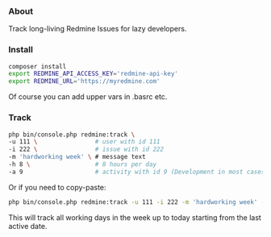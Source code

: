 ### About
Track long-living Redmine Issues for lazy developers.

### Install
```bash
composer install
export REDMINE_API_ACCESS_KEY='redmine-api-key'
export REDMINE_URL='https://myredmine.com'
```
Of course you can add upper vars in .basrc etc.

### Track
```bash
php bin/console.php redmine:track \
-u 111 \                # user with id 111  
-i 222 \                # issue with id 222
-m 'hardworking week' \ # message text
-h 8 \                  # 8 hours per day
-a 9                    # activity with id 9 (Development in most cases) 
```
Or if you need to copy-paste:
```bash
php bin/console.php redmine:track -u 111 -i 222 -m 'hardworking week' -h 8 -a 9
```
This will track all working days in the week up to today starting from the last active date.

